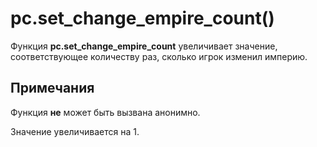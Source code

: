 # pc.set_change_empire_count()
Функция **pc.set_change_empire_count** увеличивает значение, соответствующее количеству раз, сколько игрок изменил империю.

## Примечания
Функция **не** может быть вызвана анонимно.

Значение увеличивается на 1.